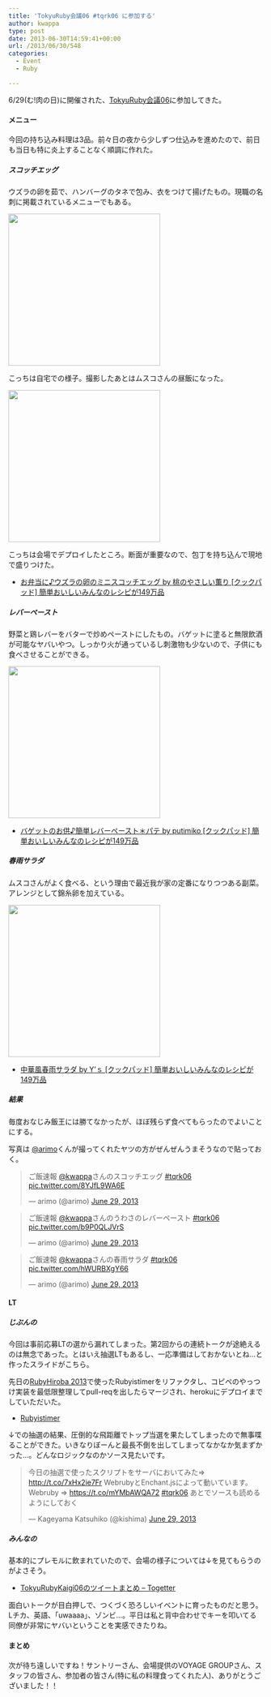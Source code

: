 ```yaml
---
title: 'TokyuRuby会議06 #tqrk06 に参加する'
author: kwappa
type: post
date: 2013-06-30T14:59:41+00:00
url: /2013/06/30/548
categories:
  - Event
  - Ruby

---
```

6/29(む!肉の日)に開催された、<a href="http://regional.rubykaigi.org/tokyu06" target="_blank">TokyuRuby会議06</a>に参加してきた。

#### メニュー

今回の持ち込み料理は3品。前々日の夜から少しずつ仕込みを進めたので、前日も当日も特に炎上することなく順調に作れた。

##### スコッチエッグ

ウズラの卵を茹で、ハンバーグのタネで包み、衣をつけて揚げたもの。現職の名刺に掲載されているメニューでもある。

[<img src="/images/2013/06/IMG_6824.jpg" width=300>](/images/2013/06/IMG_6824.jpg)

<!--more-->

こっちは自宅での様子。撮影したあとはムスコさんの昼飯になった。

[<img src="/images/2013/06/IMG_6835.jpg" width=300>](/images/2013/06/IMG_6835.jpg)

こっちは会場でデプロイしたところ。断面が重要なので、包丁を持ち込んで現地で盛りつけた。

  * <a href="http://cookpad.com/recipe/1817478" target="_blank">お弁当に♪ウズラの卵のミニスコッチエッグ by 桃のやさしい薫り [クックパッド] 簡単おいしいみんなのレシピが149万品</a>

##### レバーペースト

野菜と鶏レバーをバターで炒めペーストにしたもの。バゲットに塗ると無限飲酒が可能なヤバいやつ。しっかり火が通っているし刺激物も少ないので、子供にも食べさせることができる。

[<img src="/images/2013/06/IMG_6829.jpg" width=300>](/images/2013/06/IMG_6829.jpg)

  * <a href="http://cookpad.com/recipe/1584222" target="_blank">バゲットのお供♪簡単レバーペースト＊パテ by putimiko [クックパッド] 簡単おいしいみんなのレシピが149万品</a>

##### 春雨サラダ

ムスコさんがよく食べる、という理由で最近我が家の定番になりつつある副菜。アレンジとして錦糸卵を加えている。

[<img src="/images/2013/06/IMG_6828.jpg" width=300>](/images/2013/06/IMG_6828.jpg)

  * <a href="http://cookpad.com/recipe/1936492" target="_blank">中華風春雨サラダ by Y’ｓ [クックパッド] 簡単おいしいみんなのレシピが149万品</a>

##### 結果

毎度おなじみ飯王には勝てなかったが、ほぼ残らず食べてもらったのでよいことにする。

写真は <a href="http://twitter.com/arimo" target="_blank">@arimo</a>くんが撮ってくれたヤツの方がぜんぜんうまそうなので貼っておく。

<blockquote class="twitter-tweet"><p lang="ja" dir="ltr">ご飯速報 <a href="https://twitter.com/kwappa?ref_src=twsrc%5Etfw">@kwappa</a>さんのスコッチエッグ <a href="https://twitter.com/hashtag/tqrk06?src=hash&amp;ref_src=twsrc%5Etfw">#tqrk06</a> <a href="http://t.co/8YJfL9WA6E">pic.twitter.com/8YJfL9WA6E</a></p>&mdash; arimo (@arimo) <a href="https://twitter.com/arimo/status/350849932544061441?ref_src=twsrc%5Etfw">June 29, 2013</a></blockquote> <script async src="https://platform.twitter.com/widgets.js" charset="utf-8"></script>

<blockquote class="twitter-tweet">
  <p>
    ご飯速報 <a href="https://twitter.com/kwappa" target="_blank">@kwappa</a>さんのうわさのレバーペースト <a href="https://twitter.com/search?q=%23tqrk06&src=hash" target="_blank">#tqrk06</a> <a href="http://t.co/b9P0QLJVrS" target="_blank">pic.twitter.com/b9P0QLJVrS</a>
  </p>
  
  <p>
    &mdash; arimo (@arimo) <a href="https://twitter.com/arimo/statuses/350847656446279680" target="_blank">June 29, 2013</a>
  </p>
</blockquote>

<blockquote class="twitter-tweet">
  <p>
    ご飯速報 <a href="https://twitter.com/kwappa">@kwappa</a>さんの春雨サラダ <a href="https://twitter.com/search?q=%23tqrk06&src=hash">#tqrk06</a> <a href="http://t.co/hWURBXgY66">pic.twitter.com/hWURBXgY66</a>
  </p>
  
  <p>
    &mdash; arimo (@arimo) <a href="https://twitter.com/arimo/statuses/350847220712620032">June 29, 2013</a>
  </p>
</blockquote>



#### LT

##### じぶんの

今回は事前応募LTの選から漏れてしまった。第2回からの連続トークが途絶えるのは無念であった。とはいえ抽選LTもあるし、一応準備はしておかないとね…と作ったスライドがこちら。



先日の<a href="http://rubyhiroba.org/2013/" target="_blank">RubyHiroba 2013</a>で使ったRubyistimerをリファクタし、コピペのやっつけ実装を最低限整理してpull-reqを出したらマージされ、herokuにデプロイまでしていただいた。

  * <a href="http://rubyistokei.herokuapp.com/timer" target="_blank">Rubyistimer</a>

↓での抽選の結果、圧倒的な飛距離でトップ当選を果たしてしまったので無事喋ることができた。いきなりぼーんと最長不倒を出してしまってなかなか気まずかった…。どんなロジックなのかソース見たいです。

<blockquote class="twitter-tweet">
  <p>
    今日の抽選で使ったスクリプトをサーバにおいてみた=> <a href="http://t.co/7xHx2ie7Fr" target="_blank">http://t.co/7xHx2ie7Fr</a> WebrubyとEnchant.jsによって動いています。 Webruby => <a href="https://t.co/mYMbAWQA72" target="_blank">https://t.co/mYMbAWQA72</a> <a href="https://twitter.com/search?q=%23tqrk06&src=hash" target="_blank">#tqrk06</a> あとでソースも読めるようにしておく
  </p>
  
  <p>
    &mdash; Kageyama Katsuhiko (@kishima) <a href="https://twitter.com/kishima/statuses/350969504219660288" target="_blank">June 29, 2013</a>
  </p>
</blockquote>



##### みんなの

基本的にプレモルに飲まれていたので、会場の様子については↓を見てもらうのがよさそう。

  * <a href="http://togetter.com/li/526556" target="_blank">TokyuRubyKaigi06のツイートまとめ &#8211; Togetter</a>

面白いトークが目白押しで、つくづく恐ろしいイベントに育ったものだと思う。Lチカ、英語、「uwaaaa」、ゾンビ…。平日は私と背中合わせでキーを叩いてる同僚が非常にヤバいということを実感できたりね。

#### まとめ

次が待ち遠しいですね！サントリーさん、会場提供のVOYAGE GROUPさん、スタッフの皆さん、参加者の皆さん(特に私の料理食ってくれた人)、ありがとうございました！！
